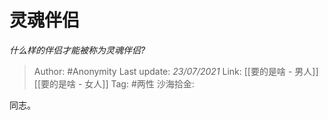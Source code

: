 # 灵魂伴侣
*什么样的伴侣才能被称为灵魂伴侣?*

> Author: #Anonymity
> Last update: *23/07/2021*
> Link:  [[要的是啥 - 男人]] [[要的是啥 - 女人]]
> Tag: #两性
> 沙海拾金:

同志。
